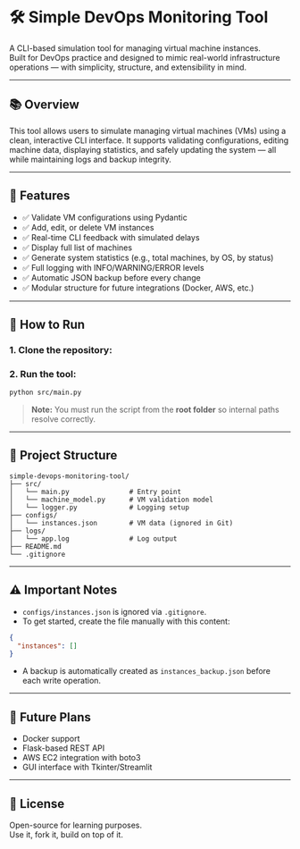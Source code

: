  # 🛠️ Simple DevOps Monitoring Tool

A CLI-based simulation tool for managing virtual machine instances.  
Built for DevOps practice and designed to mimic real-world infrastructure operations — with simplicity, structure, and extensibility in mind.

---

## 📚 Overview

This tool allows users to simulate managing virtual machines (VMs) using a clean, interactive CLI interface. It supports validating configurations, editing machine data, displaying statistics, and safely updating the system — all while maintaining logs and backup integrity.

---

## 🔧 Features

- ✅ Validate VM configurations using Pydantic  
- ✅ Add, edit, or delete VM instances  
- ✅ Real-time CLI feedback with simulated delays  
- ✅ Display full list of machines  
- ✅ Generate system statistics (e.g., total machines, by OS, by status)  
- ✅ Full logging with INFO/WARNING/ERROR levels  
- ✅ Automatic JSON backup before every change  
- ✅ Modular structure for future integrations (Docker, AWS, etc.)

---

## 🚀 How to Run

### 1. Clone the repository:


### 2. Run the tool:
```bash
python src/main.py
```

> **Note:** You must run the script from the **root folder** so internal paths resolve correctly.

---

## 📁 Project Structure

```
simple-devops-monitoring-tool/
├── src/
│   └── main.py               # Entry point
│   └── machine_model.py      # VM validation model
│   └── logger.py             # Logging setup
├── configs/
│   └── instances.json        # VM data (ignored in Git)
├── logs/
│   └── app.log               # Log output
├── README.md
└── .gitignore
```

---

## ⚠️ Important Notes

- `configs/instances.json` is ignored via `.gitignore`.
- To get started, create the file manually with this content:
```json
{
  "instances": []
}
```

- A backup is automatically created as `instances_backup.json` before each write operation.

---

## 🧱 Future Plans

- Docker support
- Flask-based REST API
- AWS EC2 integration with boto3
- GUI interface with Tkinter/Streamlit

---

## 📄 License

Open-source for learning purposes.  
Use it, fork it, build on top of it.
